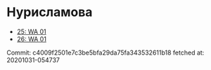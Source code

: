 # Нурисламова
- [25: WA 01](25.md)
- [26: WA 01](26.md)

Commit: c4009f2501e7c3be5bfa29da75fa343532611b18
 fetched at: 20201031-054737
